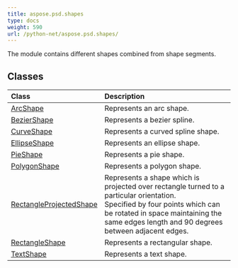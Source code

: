 ```yaml
---
title: aspose.psd.shapes
type: docs
weight: 590
url: /python-net/aspose.psd.shapes/
---
```



The module contains different shapes combined from shape segments.

## **Classes**
| **Class** | **Description** |
| :- | :- |
| [ArcShape](/psd/python-net/aspose.psd.shapes/arcshape/) | Represents an arc shape. |
| [BezierShape](/psd/python-net/aspose.psd.shapes/beziershape/) | Represents a bezier spline. |
| [CurveShape](/psd/python-net/aspose.psd.shapes/curveshape/) | Represents a curved spline shape. |
| [EllipseShape](/psd/python-net/aspose.psd.shapes/ellipseshape/) | Represents an ellipse shape. |
| [PieShape](/psd/python-net/aspose.psd.shapes/pieshape/) | Represents a pie shape. |
| [PolygonShape](/psd/python-net/aspose.psd.shapes/polygonshape/) | Represents a polygon shape. |
| [RectangleProjectedShape](/psd/python-net/aspose.psd.shapes/rectangleprojectedshape/) | Represents a shape which is projected over rectangle turned to a particular orientation.<br/>            Specified by four points which can be rotated in space maintaining the same edges length and 90 degrees between adjacent edges. |
| [RectangleShape](/psd/python-net/aspose.psd.shapes/rectangleshape/) | Represents a rectangular shape. |
| [TextShape](/psd/python-net/aspose.psd.shapes/textshape/) | Represents a text shape. |
